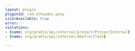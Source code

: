 ```yaml
---
layout: plugin
pluginId: com.athaydes.pony
isJarAvailable: true
error: ''
violations:
- {name: org/gradle/api/internal/project/ProjectInternal}
- {name: org/gradle/api/internal/AbstractTask}

---
```

